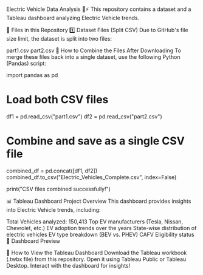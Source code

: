 Electric Vehicle Data Analysis 🚗⚡
This repository contains a dataset and a Tableau dashboard analyzing Electric Vehicle trends.

📁 Files in this Repository
1️⃣ Dataset Files (Split CSV)
Due to GitHub's file size limit, the dataset is split into two files:

part1.csv
part2.csv
🔄 How to Combine the Files After Downloading
To merge these files back into a single dataset, use the following Python (Pandas) script:

import pandas as pd

# Load both CSV files
df1 = pd.read_csv("part1.csv")
df2 = pd.read_csv("part2.csv")

# Combine and save as a single CSV file
combined_df = pd.concat([df1, df2])
combined_df.to_csv("Electric_Vehicles_Complete.csv", index=False)

print("CSV files combined successfully!")


📊 Tableau Dashboard
Project Overview
This dashboard provides insights into Electric Vehicle trends, including:

Total Vehicles analyzed: 150,413
Top EV manufacturers (Tesla, Nissan, Chevrolet, etc.)
EV adoption trends over the years
State-wise distribution of electric vehicles
EV type breakdown (BEV vs. PHEV)
CAFV Eligibility status
📸 Dashboard Preview

🚀 How to View the Tableau Dashboard
Download the Tableau workbook (.twbx file) from this repository.
Open it using Tableau Public or Tableau Desktop.
Interact with the dashboard for insights!
